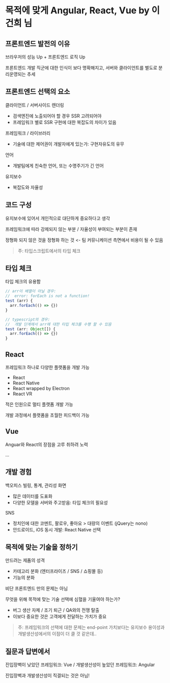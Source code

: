 # 목적에 맞게 Angular, React, Vue by 이건희 님

## 프론트엔드 발전의 이유

브라우저의 성능 Up + 프론트엔드 로직 Up

프론트엔드 개발 직군에 대한 인식이 보다 명확해지고, 서버와 클라이언트를 별도로 분리운영되는 추세

## 프론트엔드 선택의 요소

클라이언트 / 서버사이드 렌더링
  - 검색엔진에 노출되어야 할 경우 SSR 고려되어야
  - 프레임워크 별로 SSR 구현에 대한 복잡도의 차이가 있음

프레임워크 / 라이브러리
- 기술에 대한 제어권이 개발자에게 있는가: 구현자유도의 유무

언어
- 개발팀에게 친숙한 언어, 또는 수명주기가 긴 언어

유지보수
- 복잡도와 자율성

## 코드 구성

유지보수에 있어서 개인적으로 대단하게 중요하다고 생각

프레임워크에 따라 강제되지 않는 부분 / 자율성이 부여되는 부분이 존재

정형화 되지 않은 것을 정형화 하는 것 <- 팀 커뮤니케이션 측면에서 비용이 될 수 있음

> 주: 타입스크립트에서의 타입 체크

## 타입 체크

타입 체크의 유용함

``` js
// arr이 배열이 아닐 경우:
//  error: forEach is not a function!
test (arr) {
  arr.forEach(() => {})
}
```

``` js
// typescript의 경우:
//  개발 단계에서 arr에 대한 타입 체크를 수행 할 수 있음
test (arr: Object[]) {
  arr.forEach(() => {})
}
```

## React

프레임워크 하나로 다양한 플랫폼을 개발 가능
- React
- React Native
- React wrapped by Electron
- React VR

적은 인원으로 멀티 플랫폼 개발 가능

개발 과정에서 플랫폼을 초월한 피드백이 가능

## Vue

Anguar와 React의 장점을 고루 취하려 노력

...

## 개발 경험

백오피스 빌링, 통계, 관리성 화면
- 많은 데이터를 도표화
- 다양한 모델을 서버와 주고받음: 타입 체크의 필요성

SNS
- 정치인에 대한 코멘트, 팔로우, 좋아요 > 대량의 이벤트 (jQuery는 nono)
- 안드로이드, iOS 동시 개발: React Native 선택

## 목적에 맞는 기술을 정하기

만드려는 제품의 성격
- 카테고리 분화 (엔터프라이즈 / SNS / 쇼핑몰 등)
- 기능의 분화

비단 프론트엔드 만의 문제는 아님

무엇을 위해 목적에 맞는 기술 선택에 심혈을 기울여야 하는가?
- 버그 생산 자제 / 조기 퇴근 / QA와의 전쟁 탈출
- 이보다 중요한 것은 고객에게 전달하는 가치가 중요

> 주: 프레임워크의 선택에 대한 문제는 end-point 가치보다는 유지보수 용이성과 개발생산성에서의 이점이 더 클 것 같은데..

## 질문과 답변에서

진입장벽이 낮았던 프레임워크: Vue / 개발생산성이 높았던 프레임워크: Angular

진입장벽과 개발생산성이 직결되는 것은 아님!
